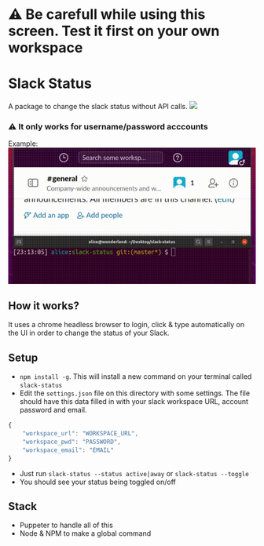 # ⚠️ **Be carefull while using this screen. Test it first on your own workspace**

# Slack Status
A package to change the slack status without API calls.
![](https://www.google-analytics.com/collect?v=1&t=event&tid=UA-100869248-2&cid=555&ec=github&ea=pageview&el=slack-status&ev=1) 
### ⚠️ **It only works for username/password acccounts**

Example:  
![](ss.gif)

## How it works?
It uses a chrome headless browser to login, click & type automatically on the UI in order to change the status of your Slack. 

## Setup
- `npm install -g`. This will install a new command on your terminal called `slack-status`
- Edit the `settings.json` file on this directory with some settings. The file should have this data filled in with your slack workspace URL, account password and email.

```js
{
    "workspace_url": "WORKSPACE_URL",
    "workspace_pwd": "PASSWORD",
    "workspace_email": "EMAIL"
}
```
- Just run `slack-status --status active|away` or `slack-status --toggle`
- You should see your status being toggled on/off


## Stack
- Puppeter to handle all of this
- Node & NPM to make a global command
